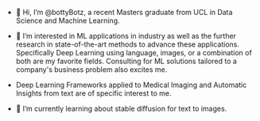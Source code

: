 - 👋 Hi, I’m @bottyBotz, a recent Masters graduate from UCL in Data Science and Machine Learning.

- 👀 I’m interested in ML applications in industry as well as the further research in state-of-the-art methods to advance these applications. Specifically Deep Learning using language, images, or a combination of both are my favorite fields. Consulting for ML solutions tailored to a company's business problem also excites me.

- Deep Learning Frameworks applied to Medical Imaging and Automatic Insights from text are of specific interest to me.

- 🌱 I’m currently learning about stable diffusion for text to images.

<!---
bottyBotz/bottyBotz is a ✨ special ✨ repository because its `README.md` (this file) appears on your GitHub profile.
You can click the Preview link to take a look at your changes.
--->
